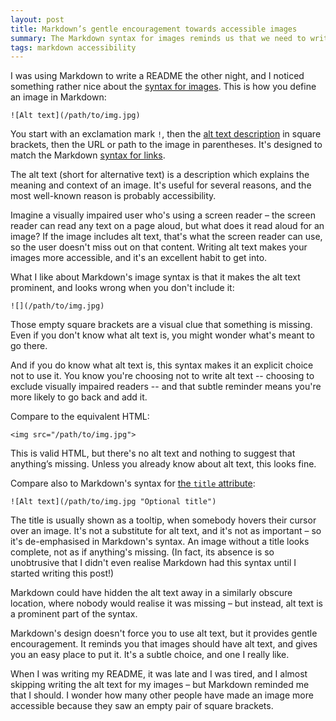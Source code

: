 ```yaml
---
layout: post
title: Markdown’s gentle encouragement towards accessible images
summary: The Markdown syntax for images reminds us that we need to write alt text.
tags: markdown accessibility
---
```


I was using Markdown to write a README the other night, and I noticed something rather nice about the [syntax for images][img_syntax].
This is how you define an image in Markdown:

```
![Alt text](/path/to/img.jpg)
```

You start with an exclamation mark `!`, then the [alt text description][alt_attribute] in square brackets, then the URL or path to the image in parentheses.
It's designed to match the Markdown [syntax for links][link_syntax].

The alt text (short for alternative text) is a description which explains the meaning and context of an image.
It's useful for several reasons, and the most well-known reason is probably accessibility.

Imagine a visually impaired user who's using a screen reader – the screen reader can read any text on a page aloud, but what does it read aloud for an image?
If the image includes alt text, that's what the screen reader can use, so the user doesn't miss out on that content.
Writing alt text makes your images more accessible, and it's an excellent habit to get into.

What I like about Markdown's image syntax is that it makes the alt text prominent, and looks wrong when you don't include it:

```
![](/path/to/img.jpg)
```

Those empty square brackets are a visual clue that something is missing.
Even if you don't know what alt text is, you might wonder what's meant to go there.

And if you do know what alt text is, this syntax makes it an explicit choice not to use it.
You know you're choosing not to write alt text -- choosing to exclude visually impaired readers -- and that subtle reminder means you're more likely to go back and add it.

Compare to the equivalent HTML:

```
<img src="/path/to/img.jpg">
```

This is valid HTML, but there's no alt text and nothing to suggest that anything’s missing.
Unless you already know about alt text, this looks fine.

Compare also to Markdown's syntax for [the `title` attribute][title_attribute]:

```
![Alt text](/path/to/img.jpg "Optional title")
```

The title is usually shown as a tooltip, when somebody hovers their cursor over an image.
It's not a substitute for alt text, and it's not as important – so it's de-emphasised in Markdown's syntax.
An image without a title looks complete, not as if anything's missing.
(In fact, its absence is so unobtrusive that I didn't even realise Markdown had this syntax until I started writing this post!)

Markdown could have hidden the alt text away in a similarly obscure location, where nobody would realise it was missing – but instead, alt text is a prominent part of the syntax.

Markdown's design doesn't force you to use alt text, but it provides gentle encouragement.
It reminds you that images should have alt text, and gives you an easy place to put it.
It's a subtle choice, and one I really like.

When I was writing my README, it was late and I was tired, and I almost skipping writing the alt text for my images – but Markdown reminded me that I should.
I wonder how many other people have made an image more accessible because they saw an empty pair of square brackets.

[img_syntax]: https://daringfireball.net/projects/markdown/syntax#img
[alt_attribute]: https://developer.mozilla.org/en-US/docs/Web/HTML/Element/img#attr-alt
[link_syntax]: https://daringfireball.net/projects/markdown/syntax#link
[title_attribute]: https://developer.mozilla.org/en-US/docs/Web/HTML/Element/img#the_title_attribute